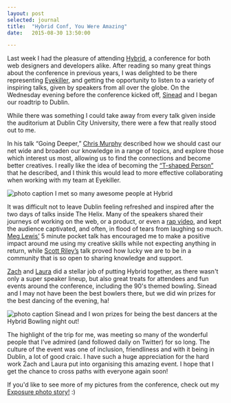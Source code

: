 ```yaml
---
layout: post
selected: journal
title:  "Hybrid Conf, You Were Amazing"
date:   2015-08-30 13:50:00

---
```

Last week I had the pleasure of attending [Hybrid](http://hybridconf.net), a conference for both web designers and developers alike. After reading so many great things about the conference in previous years, I was delighted to be there representing [Eyekiller](https://www.eyekiller.com/blog/article/attending-hybrid-conf-2015-in-dublin), and getting the opportunity to listen to a variety of inspiring talks, given by speakers from all over the globe. On the Wednesday evening before the conference kicked off, [Sinead](https://twitter.com/sineadotoole) and I began our roadtrip to Dublin.

While there was something I could take away from every talk given inside the auditorium at Dublin City University, there were a few that really stood out to me.

In his talk “Going Deeper,” [Chris Murphy](https://twitter.com/fehler) described how we should cast our net wide and broaden our knowledge in a range of topics, and explore those which interest us most, allowing us to find the connections and become better creatives. I really like the idea of becoming the [“T-shaped Person”](http://chiefexecutive.net/ideo-ceo-tim-brown-t-shaped-stars-the-backbone-of-ideoae%E2%84%A2s-collaborative-culture/) that he described, and I think this would lead to more effective collaborating when working with my team at Eyekiller.

![photo caption](../../img/blog/hybrid-conf-speakers.jpg "I met so many awesome people at Hybrid")
<span class="caption">I met so many awesome people at Hybrid</span>

It was difficult not to leave Dublin feeling refreshed and inspired after the two days of talks inside The Helix. Many of the speakers shared their journeys of working on the web, or a product, or even a [rap video](https://www.kickstarter.com/projects/mrbingo/hate-mail-the-definitive-collection/description
), and kept the audience captivated, and often, in flood of tears from laughing so much. [Meg Lewis’](https://twitter.com/darngooood) 5 minute pocket talk has encouraged me to make a positive impact around me using my creative skills while not expecting anything in return, while [Scott Riley’s](http://twitter.com/scott_riley) talk proved how lucky we are to be in a community that is so open to sharing knowledge and support.

[Zach](https://twitter.com/zachinglis) and [Laura](https://twitter.com/teawithlemon) did a stellar job of putting Hybrid together, as there wasn't only a super speaker lineup, but also great treats for attendees and fun events around the conference, including the 90's themed bowling. Sinead and I may not have been the best bowlers there, but we did win prizes for the best dancing of the evening, ha!


![photo caption](../../img/blog/hybrid-best-dancers.jpg "Sinead and I win Best Dancers at Hybrid")
<span class="caption">Sinead and I won prizes for being the best dancers at the Hybrid Bowling night out!</span>


The highlight of the trip for me, was meeting so many of the wonderful people that I’ve admired (and followed daily on Twitter) for so long. The culture of the event was one of inclusion, friendliness and with it being in Dublin, a lot of good craic. I have such a huge appreciation for the hard work Zach and Laura put into organising this amazing event. I hope that I get the chance to cross paths with everyone again soon!

If you'd like to see more of my pictures from the conference, check out my [Exposure photo story!](https://melissakeizer.exposure.co/hybrid-conf) :)










